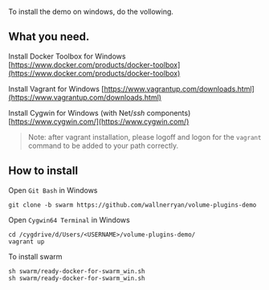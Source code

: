 

To install the demo on windows, do the vollowing.

## What you need.

Install Docker Toolbox for Windows
[https://www.docker.com/products/docker-toolbox](https://www.docker.com/products/docker-toolbox)

Install Vagrant for Windows
[https://www.vagrantup.com/downloads.html](https://www.vagrantup.com/downloads.html)

Install Cygwin for Windows (with Net/*ssh* components)
[https://www.cygwin.com/](https://www.cygwin.com/)


> Note: after vagrant installation, please logoff and logon for the `vagrant` command to be added to your path correctly.

## How to install

Open `Git Bash` in Windows
```
git clone -b swarm https://github.com/wallnerryan/volume-plugins-demo
```

Open `Cygwin64 Terminal` in Windows
```
cd /cygdrive/d/Users/<USERNAME>/volume-plugins-demo/
vagrant up
```

To install swarm
```
sh swarm/ready-docker-for-swarm_win.sh
sh swarm/ready-docker-for-swarm_win.sh
```
